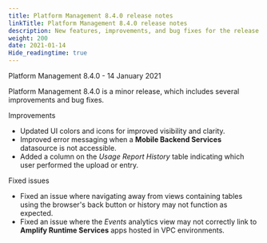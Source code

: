 ```yaml
---
title: Platform Management 8.4.0 release notes
linkTitle: Platform Management 8.4.0 release notes
description: New features, improvements, and bug fixes for the release.
weight: 200
date: 2021-01-14
Hide_readingtime: true
---
```


Platform Management 8.4.0 - 14 January 2021

Platform Management 8.4.0 is a minor release, which includes several improvements and bug fixes.

Improvements

* Updated UI colors and icons for improved visibility and clarity.
* Improved error messaging when a **Mobile Backend Services** datasource is not accessible.
* Added a column on the _Usage_ _Report History_ table indicating which user performed the upload or entry.

Fixed issues

* Fixed an issue where navigating away from views containing tables using the browser's back button or history may not function as expected.
* Fixed an issue where the _Events_ analytics view may not correctly link to **Amplify Runtime Services** apps hosted in VPC environments.
